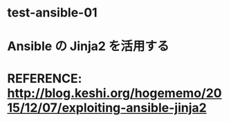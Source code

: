 # test-ansible-01
#
# Ansible の Jinja2 を活用する
# REFERENCE: http://blog.keshi.org/hogememo/2015/12/07/exploiting-ansible-jinja2
#


